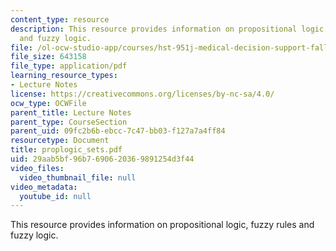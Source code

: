 ```yaml
---
content_type: resource
description: This resource provides information on propositional logic, fuzzy rules
  and fuzzy logic.
file: /ol-ocw-studio-app/courses/hst-951j-medical-decision-support-fall-2005/29aab5bf96b7690620369891254d3f44_proplogic_sets.pdf
file_size: 643158
file_type: application/pdf
learning_resource_types:
- Lecture Notes
license: https://creativecommons.org/licenses/by-nc-sa/4.0/
ocw_type: OCWFile
parent_title: Lecture Notes
parent_type: CourseSection
parent_uid: 09fc2b6b-ebcc-7c47-bb03-f127a7a4ff84
resourcetype: Document
title: proplogic_sets.pdf
uid: 29aab5bf-96b7-6906-2036-9891254d3f44
video_files:
  video_thumbnail_file: null
video_metadata:
  youtube_id: null
---
```

This resource provides information on propositional logic, fuzzy rules and fuzzy logic.